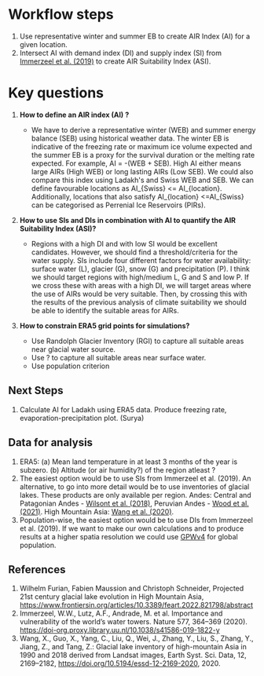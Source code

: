 # Workflow steps
1. Use representative winter and summer EB to create AIR Index (AI) for a given location.
2. Intersect AI with demand index (DI) and supply index (SI) from [Immerzeel et al.
   (2019)](https://doi.org/10.1038/s41586-019-1822-y) to create AIR Suitability Index (ASI).

# Key questions
1. **How to define an AIR index (AI) ?** 
    * We have to derive a representative winter (WEB) and summer energy balance (SEB) using historical weather
      data. The winter EB is indicative of the freezing rate or maximum ice volume expected and the summer EB is
      a proxy for the survival duration or the melting rate expected.  For example, AI = -(WEB + SEB). High AI
      either means large AIRs (High WEB) or long lasting AIRs (Low SEB). We could also compare this index using
      Ladakh's and Swiss WEB and SEB. We can define favourable locations as AI_{Swiss} <= AI_{location}.
      Additionally, locations that also satisfy AI_{location} <=AI_{Swiss} can be categorised as Perrenial Ice
      Reservoirs (PIRs).

2. **How to use SIs and DIs in combination with AI to quantify the AIR Suitability Index (ASI)?**
    * Regions with a high DI and with low SI would be excellent candidates. However, we should find a
      threshold/criteria for the water supply. SIs include four different factors for water availability:
      surface water (L), glacier (G), snow (G) and precipitation (P). I think we should target regions with
      high/medium L, G and S and low P. If we cross these with areas with a high DI, we will target areas where
      the use of AIRs would be very suitable. Then, by crossing this with the results of the previous analysis
      of climate suitability we should be able to identify the suitable areas for AIRs.

3. **How to constrain ERA5 grid points for simulations?**
    * Use Randolph Glacier Inventory (RGI) to capture all suitable areas near glacial water source.
    * Use ? to capture all suitable areas near surface water.
    * Use population criterion 

## Next Steps
1. Calculate AI for Ladakh using ERA5 data. Produce freezing rate, evaporation-precipitation plot. (Surya)  

## Data for analysis
1. ERA5: 
    (a) Mean land temperature in at least 3 months of the year is subzero. 
    (b) Altitude (or air humidity?) of the region atleast ?
2. The easiest option would be to use SIs from Immerzeel et al. (2019). An alternative, to go into more detail
   would be to use inventories of glacial lakes. These products are only available per region. Andes: Central
   and Patagonian Andes - [Wilsont et al. (2018)](https://doi.org/10.1016/j.gloplacha.2018.01.004), Peruvian
   Andes - [Wood et al. (2021)](https://doi.org/10.1016/j.gloplacha.2021.103574). High Mountain Asia: [Wang et
   al. (2020)](https://doi.org/10.5194/essd-2019-212). 
3. Population-wise, the easiest option would be to use DIs from Immerzeel et al. (2019). If we want to make our
   own calculations and to produce results at a higher spatia resolution we could use
   [GPWv4](https://sedac.ciesin.columbia.edu/data/collection/gpw-v4) for global population.  

## References
1. Wilhelm Furian, Fabien Maussion and Christoph Schneider, Projected 21st century glacial lake evolution in High Mountain Asia, https://www.frontiersin.org/articles/10.3389/feart.2022.821798/abstract
2. Immerzeel, W.W., Lutz, A.F., Andrade, M. et al. Importance and vulnerability of the world’s water towers. Nature 577, 364–369 (2020). https://doi-org.proxy.library.uu.nl/10.1038/s41586-019-1822-y
3. Wang, X., Guo, X., Yang, C., Liu, Q., Wei, J., Zhang, Y., Liu, S., Zhang, Y., Jiang, Z., and Tang, Z.: Glacial lake inventory of high-mountain Asia in 1990 and 2018 derived from Landsat images, Earth Syst. Sci. Data, 12, 2169–2182, https://doi.org/10.5194/essd-12-2169-2020, 2020. 
